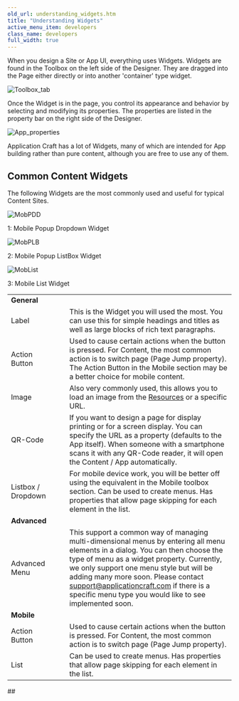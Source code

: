 ```yaml
---
old_url: understanding_widgets.htm
title: "Understanding Widgets"
active_menu_item: developers
class_name: developers
full_width: true
---
```



When you design a Site or App UI, everything uses Widgets. Widgets are found in the Toolbox on the left side of the Designer. They are dragged into the Page either directly or into another 'container' type widget.

![Toolbox\_tab](/img/docs/toolbox_tab.zoom48.png)

Once the Widget is in the page, you control its appearance and behavior by selecting and modifying its properties. The properties are listed in the property bar on the right side of the Designer.

![App\_properties](/img/docs/app_properties.zoom63.png)

Application Craft has a lot of Widgets, many of which are intended for App building rather than pure content, although you are free to use any of them.

## Common Content Widgets

The following Widgets are the most commonly used and useful for typical Content Sites.

![MobPDD](/img/docs/mobpdd.zoom91.png)

1: Mobile Popup Dropdown Widget

![MobPLB](/img/docs/mobplb.zoom92.png)

2: Mobile Popup ListBox Widget

![MobList](/img/docs/moblist.zoom90.png)

3: Mobile List Widget

<table>
<tr>
<td width="133">
  <strong>General</strong>

</td>
<td width="17">
</td>
<td width="685">
</td>
</tr>
<tr>
<td width="133">
Label

</td>
<td width="17">
</td>
<td width="685">
This is the Widget you will used the most. You can use this for simple headings and titles as well as large blocks of rich text paragraphs.

</td>
</tr>
<tr>
<td width="133">
Action Button

</td>
<td width="17">
</td>
<td width="685">
Used to cause certain actions when the button is pressed. For Content, the most common action is to switch page (Page Jump property). The Action Button in the Mobile section may be a better choice for mobile content.

</td>
</tr>
<tr>
<td width="133">
Image

</td>
<td width="17">
</td>
<td width="685">
  Also very commonly used, this allows you to load an image from the <a href="/developers/documentation/product-guide/the-console/console-tabs/resources">Resources</a> or a specific URL.

</td>
</tr>
<tr>
<td width="133">
QR-Code

</td>
<td width="17">
</td>
<td width="685">
If you want to design a page for display printing or for a screen display. You can specify the URL as a property (defaults to the App itself). When someone with a smartphone scans it with any QR-Code reader, it will open the Content / App automatically.

</td>
</tr>
<tr>
<td width="133">
Listbox / Dropdown

</td>
<td width="17">
</td>
<td width="685">
For mobile device work, you will be better off using the equivalent in the Mobile toolbox section. Can be used to create menus. Has properties that allow page skipping for each element in the list.

</td>
</tr>
<tr>
<td width="133">
  <strong>Advanced</strong>

</td>
<td width="17">
</td>
<td width="685">
</td>
</tr>
<tr>
<td width="133">
Advanced Menu

</td>
<td width="17">
</td>
<td width="685">
  This support a common way of managing multi-dimensional menus by entering all menu elements in a dialog. You can then choose the type of menu as a widget property. Currently, we only support one menu style but will be adding many more soon. Please contact <a href="mailto:support@applicationcraft.com">support@applicationcraft.com</a> if there is a specific menu type you would like to see implemented soon.

</td>
</tr>
<tr>
<td width="133">
  <strong>Mobile</strong>

</td>
<td width="17">
</td>
<td width="685">
</td>
</tr>
<tr>
<td width="133">
Action Button

</td>
<td width="17">
</td>
<td width="685">
Used to cause certain actions when the button is pressed. For Content, the most common action is to switch page (Page Jump property).

</td>
</tr>
<tr>
<td width="133">
List

</td>
<td width="17">
</td>
<td width="685">
Can be used to create menus. Has properties that allow page skipping for each element in the list.

</td>
</tr>
</table>
## 

